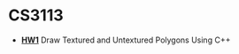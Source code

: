 # CS3113

*  **[HW1](https://github.com/evve212233/CS3113/tree/master/hw1/NYUCodebase)** Draw Textured and Untextured Polygons Using C++
